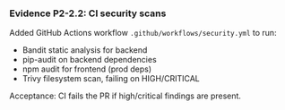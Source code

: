 ### Evidence P2-2.2: CI security scans

Added GitHub Actions workflow `.github/workflows/security.yml` to run:
- Bandit static analysis for backend
- pip-audit on backend dependencies
- npm audit for frontend (prod deps)
- Trivy filesystem scan, failing on HIGH/CRITICAL

Acceptance: CI fails the PR if high/critical findings are present.

